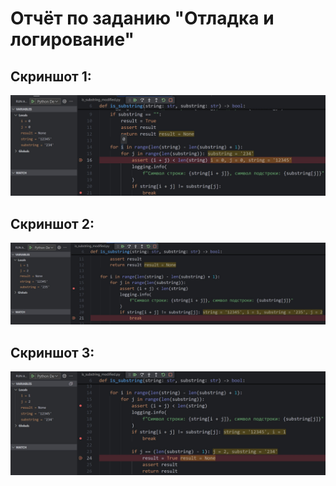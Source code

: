 # Отчёт по заданию "Отладка и логирование"
## Скриншот 1:
![Screenshot 1](screenshots/report_4/screenshot_1.jpg)
## Скриншот 2:
![Screenshot 2](screenshots/report_4/screenshot_2.jpg)
## Скриншот 3:
![Screenshot 3](screenshots/report_4/screenshot_3.jpg)